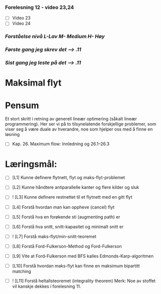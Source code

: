 ### Forelesning 12 - video 23,24

-   [ ] Video 23
-   [ ] Video 24

### _Forståelse nivå L-Lav M- Medium H- Høy_

### _Første gang jeg skrev det --> **.11**_
### _Sist gang jeg leste på det --> **.11**_

# **Maksimal flyt**

# Pensum
Et stort skritt i retning av generell lineær optimering (såkalt lineær programmering). Her ser vi på to tilsynelatende forskjellige problemer, som viser seg å være
duale av hverandre, noe som hjelper oss med å finne en løsning


- [ ] Kap. 26. Maximum flow: Innledning og 26.1–26.3




# **Læringsmål:**
- [ ] [L1] Kunne definere flytnett, flyt og maks-flyt-problemet
- [ ] [L2] Kunne håndtere antiparallelle kanter og flere kilder og sluk
- [ ] ! [L3] Kunne definere restnettet til et flytnett med en gitt flyt
- [ ] [L4] Forstå hvordan man kan oppheve (cancel) flyt
- [ ] [L5] Forstå hva en forøkende sti (augmenting path) er
- [ ] [L6] Forstå hva snitt, snitt-kapasitet og minimalt snitt er
- [ ] ! [L7] Forstå maks-flyt/min-snitt-teoremet
- [ ] [L8] Forstå Ford-Fulkerson-Method og Ford-Fulkerson
- [ ] [L9] Vite at Ford-Fulkerson med BFS kalles Edmonds-Karp-algoritmen
- [ ] [L10] Forstå hvordan maks-flyt kan finne en maksimum bipartitt matching
- [ ] ! [L11] Forstå heltallsteoremet (integrality theorem)
Merk: Noe av stoffet vil kanskje dekkes i forelesning 11.





















